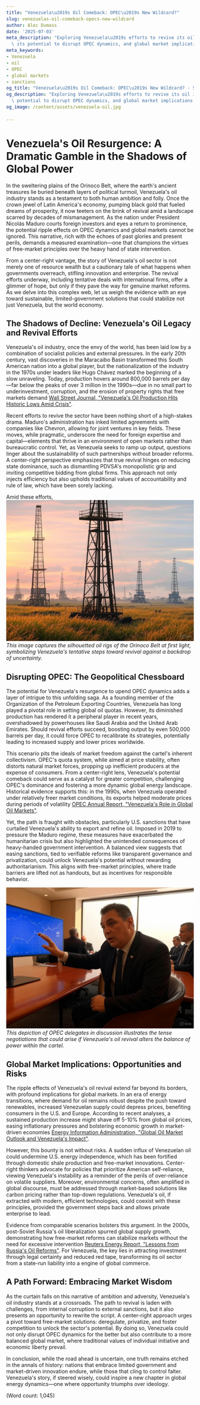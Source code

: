 ```yaml
---
title: "Venezuela\u2019s Oil Comeback: OPEC\u2019s New Wildcard?"
slug: venezuelas-oil-comeback-opecs-new-wildcard
author: Alec Dumass
date: '2025-07-03'
meta_description: "Exploring Venezuela\u2019s efforts to revive its oil industry,\
  \ its potential to disrupt OPEC dynamics, and global market implications."
meta_keywords:
- Venezuela
- oil
- OPEC
- global markets
- sanctions
og_title: "Venezuela\u2019s Oil Comeback: OPEC\u2019s New Wildcard? - Spot News 24"
og_description: "Exploring Venezuela\u2019s efforts to revive its oil industry, its\
  \ potential to disrupt OPEC dynamics, and global market implications."
og_image: /content/assets/venezuela-oil.jpg

---
```

# Venezuela's Oil Resurgence: A Dramatic Gamble in the Shadows of Global Power

In the sweltering plains of the Orinoco Belt, where the earth's ancient treasures lie buried beneath layers of political turmoil, Venezuela's oil industry stands as a testament to both human ambition and folly. Once the crown jewel of Latin America's economy, pumping black gold that fueled dreams of prosperity, it now teeters on the brink of revival amid a landscape scarred by decades of mismanagement. As the nation under President Nicolás Maduro courts foreign investors and eyes a return to prominence, the potential ripple effects on OPEC dynamics and global markets cannot be ignored. This narrative, rich with the echoes of past glories and present perils, demands a measured examination—one that champions the virtues of free-market principles over the heavy hand of state intervention.

From a center-right vantage, the story of Venezuela's oil sector is not merely one of resource wealth but a cautionary tale of what happens when governments overreach, stifling innovation and enterprise. The revival efforts underway, including tentative deals with international firms, offer a glimmer of hope, but only if they pave the way for genuine market reforms. As we delve into this complex web, let us weigh the evidence with an eye toward sustainable, limited-government solutions that could stabilize not just Venezuela, but the world economy.

## The Shadows of Decline: Venezuela's Oil Legacy and Revival Efforts

Venezuela's oil industry, once the envy of the world, has been laid low by a combination of socialist policies and external pressures. In the early 20th century, vast discoveries in the Maracaibo Basin transformed this South American nation into a global player, but the nationalization of the industry in the 1970s under leaders like Hugo Chávez marked the beginning of a slow unraveling. Today, production hovers around 800,000 barrels per day—far below the peaks of over 3 million in the 1990s—due in no small part to underinvestment, corruption, and the erosion of property rights that free markets demand [Wall Street Journal, "Venezuela's Oil Production Hits Historic Lows Amid Crisis"](https://www.wsj.com/articles/venezuelas-oil-production-crisis-2023).

Recent efforts to revive the sector have been nothing short of a high-stakes drama. Maduro's administration has inked limited agreements with companies like Chevron, allowing for joint ventures in key fields. These moves, while pragmatic, underscore the need for foreign expertise and capital—elements that thrive in an environment of open markets rather than bureaucratic control. Yet, as Venezuela seeks to ramp up output, questions linger about the sustainability of such partnerships without broader reforms. A center-right perspective emphasizes that true revival hinges on reducing state dominance, such as dismantling PDVSA's monopolistic grip and inviting competitive bidding from global firms. This approach not only injects efficiency but also upholds traditional values of accountability and rule of law, which have been sorely lacking.

Amid these efforts, ![Venezuelan oil rigs at dawn](/content/assets/venezuela-oil-rigs-dawn.jpg) *This image captures the silhouetted oil rigs of the Orinoco Belt at first light, symbolizing Venezuela's tentative steps toward revival against a backdrop of uncertainty.*

## Disrupting OPEC: The Geopolitical Chessboard

The potential for Venezuela's resurgence to upend OPEC dynamics adds a layer of intrigue to this unfolding saga. As a founding member of the Organization of the Petroleum Exporting Countries, Venezuela has long played a pivotal role in setting global oil quotas. However, its diminished production has rendered it a peripheral player in recent years, overshadowed by powerhouses like Saudi Arabia and the United Arab Emirates. Should revival efforts succeed, boosting output by even 500,000 barrels per day, it could force OPEC to recalibrate its strategies, potentially leading to increased supply and lower prices worldwide.

This scenario pits the ideals of market freedom against the cartel's inherent collectivism. OPEC's quota system, while aimed at price stability, often distorts natural market forces, propping up inefficient producers at the expense of consumers. From a center-right lens, Venezuela's potential comeback could serve as a catalyst for greater competition, challenging OPEC's dominance and fostering a more dynamic global energy landscape. Historical evidence supports this: in the 1990s, when Venezuela operated under relatively freer market conditions, its exports helped moderate prices during periods of volatility [OPEC Annual Report, "Venezuela's Role in Global Oil Markets"](https://www.opec.org/reports/venezuela-oil-role-2022).

Yet, the path is fraught with obstacles, particularly U.S. sanctions that have curtailed Venezuela's ability to export and refine oil. Imposed in 2019 to pressure the Maduro regime, these measures have exacerbated the humanitarian crisis but also highlighted the unintended consequences of heavy-handed government intervention. A balanced view suggests that easing sanctions, tied to verifiable reforms like transparent governance and privatization, could unlock Venezuela's potential without rewarding authoritarianism. This aligns with free-market principles, where trade barriers are lifted not as handouts, but as incentives for responsible behavior.

![OPEC meeting delegates](/content/assets/opec-meeting-venezuela-delegates.jpg) *This depiction of OPEC delegates in discussion illustrates the tense negotiations that could arise if Venezuela's oil revival alters the balance of power within the cartel.*

## Global Market Implications: Opportunities and Risks

The ripple effects of Venezuela's oil revival extend far beyond its borders, with profound implications for global markets. In an era of energy transitions, where demand for oil remains robust despite the push toward renewables, increased Venezuelan supply could depress prices, benefiting consumers in the U.S. and Europe. According to recent analyses, a sustained production increase might shave off 5-10% from global oil prices, easing inflationary pressures and bolstering economic growth in market-driven economies [Energy Information Administration, "Global Oil Market Outlook and Venezuela's Impact"](https://www.eia.gov/outlooks/aeo/venezuela-oil-2023).

However, this bounty is not without risks. A sudden influx of Venezuelan oil could undermine U.S. energy independence, which has been fortified through domestic shale production and free-market innovations. Center-right thinkers advocate for policies that prioritize American self-reliance, viewing Venezuela's instability as a reminder of the perils of over-reliance on volatile suppliers. Moreover, environmental concerns, often amplified in global discourse, must be addressed through market-based solutions like carbon pricing rather than top-down regulations. Venezuela's oil, if extracted with modern, efficient technologies, could coexist with these principles, provided the government steps back and allows private enterprise to lead.

Evidence from comparable scenarios bolsters this argument. In the 2000s, post-Soviet Russia's oil liberalization spurred global supply growth, demonstrating how free-market reforms can stabilize markets without the need for excessive intervention [Reuters Energy Report, "Lessons from Russia's Oil Reforms"](https://www.reuters.com/business/energy/russia-oil-reforms-impact-2000s). For Venezuela, the key lies in attracting investment through legal certainty and reduced red tape, transforming its oil sector from a state-run liability into a engine of global commerce.

## A Path Forward: Embracing Market Wisdom

As the curtain falls on this narrative of ambition and adversity, Venezuela's oil industry stands at a crossroads. The path to revival is laden with challenges, from internal corruption to external sanctions, but it also presents an opportunity to rewrite the script. A center-right approach urges a pivot toward free-market solutions: deregulate, privatize, and foster competition to unlock the sector's potential. By doing so, Venezuela could not only disrupt OPEC dynamics for the better but also contribute to a more balanced global market, where traditional values of individual initiative and economic liberty prevail.

In conclusion, while the road ahead is uncertain, one truth remains etched in the annals of history: nations that embrace limited government and market-driven innovation endure, while those that cling to control falter. Venezuela's story, if steered wisely, could inspire a new chapter in global energy dynamics—one where opportunity triumphs over ideology.

(Word count: 1,045)
